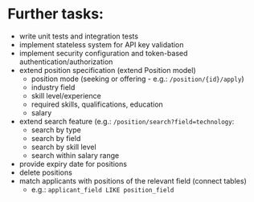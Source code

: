 # Further tasks:

- write unit tests and integration tests
- implement stateless system for API key validation
- implement security configuration and token-based authentication/authorization
- extend position specification (extend Position model)
  - position mode (seeking or offering - e.g.: `/position/{id}/apply`)
  - industry field
  - skill level/experience
  - required skills, qualifications, education
  - salary
- extend search feature (e.g.: `/position/search?field=technology`:
  - search by type
  - search by field
  - search by skill level
  - search within salary range
- provide expiry date for positions
- delete positions
- match applicants with positions of the relevant field (connect tables)
  - e.g.: `applicant_field LIKE position_field`